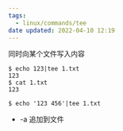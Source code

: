 ```yaml
---
tags:
  - linux/commands/tee
date updated: 2022-04-10 12:19
---
```


同时向某个文件写入内容

```shell
$ echo 123|tee 1.txt
123
$ cat 1.txt
123

$ echo '123 456'|tee 1.txt
```

- -a 追加到文件






 
